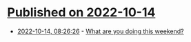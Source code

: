 # [Published on 2022-10-14](index.md)

* [2022-10-14, 08:26:26](https://lobste.rs/s/c56ik2/what_are_you_doing_this_weekend) - [What are you doing this weekend?](https://lobste.rs/s/c56ik2/what_are_you_doing_this_weekend)
